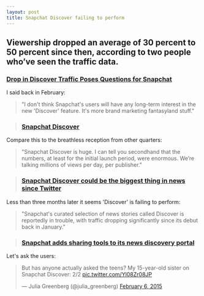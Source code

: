 ```yaml
---
layout: post
title: Snapchat Discover failing to perform
---
```


## Viewership dropped an average of 30 percent to 50 percent since then, according to two people who’ve seen the traffic data.

### [Drop in Discover Traffic Poses Questions for Snapchat](https://www.theinformation.com/Publishers-Mulling-Snapchat-Strategy-As-Discover-Traffic-Drops)

I said back in February:

> "I don't think Snapchat's users will have any long-term interest in the new 'Discover' feature. It's more brand marketing fantasyland stuff."

> ### [Snapchat Discover](http://markhigginson.co.uk/2015/02/16/snapchat-discover/)

Compare this to the breathless reception from other quarters:

> "Snapchat Discover is huge. I can tell you secondhand that the numbers, at least for the initial launch period, were enormous. We’re talking millions of views per day, per publisher."

> ### [Snapchat Discover could be the biggest thing in news since Twitter](http://fusion.net/story/47528/snapchat-discover-could-be-the-biggest-thing-in-news-since-twitter/)

Less than three months later it seems 'Discover' is failing to perform:

> "Snapchat's curated selection of news stories called Discover is reportedly in trouble, with traffic dropping significantly since its debut back in January."

> ### [Snapchat adds sharing tools to its news discovery portal](http://www.engadget.com/2015/05/06/shapchat-share-discover-news/)

Let's ask the users:

<blockquote class="twitter-tweet" lang="en"><p lang="en" dir="ltr">But has anyone actually asked the teens? My 15-year-old sister on Snapchat Discover: 2/2 <a href="http://t.co/Yl08Zr08JP">pic.twitter.com/Yl08Zr08JP</a></p>&mdash; Julia Greenberg (@julia_greenberg) <a href="https://twitter.com/julia_greenberg/status/563498622671519746">February 6, 2015</a></blockquote> <script async src="//platform.twitter.com/widgets.js" charset="utf-8"></script>